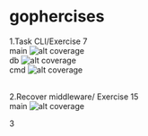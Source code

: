 # gophercises

1.Task CLI/Exercise 7<br>
main ![alt coverage](https://github.com/nehaind/gophercises/blob/master/task/coverage.svg) <br>
db ![alt coverage](https://github.com/nehaind/gophercises/blob/master/task/db/coverage.svg)<br>
cmd ![alt coverage](https://github.com/nehaind/gophercises/blob/master/task/cmd/coverage.svg)<br><br>


2.Recover middleware/ Exercise 15 <br>
main ![alt coverage](https://github.com/nehaind/gophercises/blob/master/exercise15/coverage.svg) <br>

3
